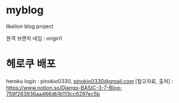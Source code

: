 # myblog
likelion blog project

원격 브랜치 네임 : origin1

# 헤로쿠 배포
heroku login : pinokio0330, pinokio0330@gmail.com
[참고자료, 출처] : https://www.notion.so/Django-BASIC-3-7-Blog-759f263936aa466db1b113cc6297ec5b
